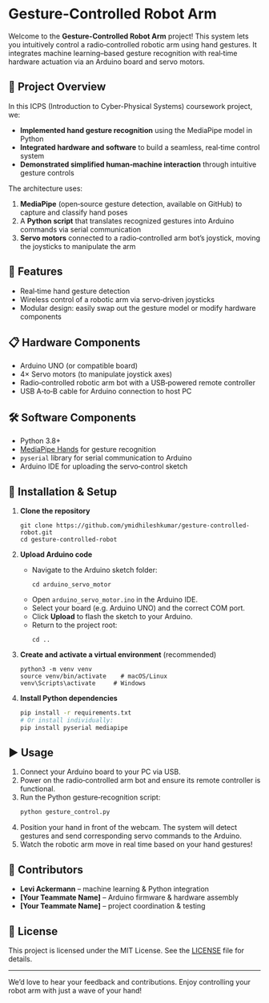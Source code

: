 # Gesture-Controlled Robot Arm

Welcome to the **Gesture-Controlled Robot Arm** project! This system lets you intuitively control a radio‑controlled robotic arm using hand gestures. It integrates machine learning–based gesture recognition with real‑time hardware actuation via an Arduino board and servo motors.

## 🌟 Project Overview

In this ICPS (Introduction to Cyber-Physical Systems) coursework project, we:

- **Implemented hand gesture recognition** using the MediaPipe model in Python
- **Integrated hardware and software** to build a seamless, real‑time control system
- **Demonstrated simplified human‑machine interaction** through intuitive gesture controls

The architecture uses:

1. **MediaPipe** (open‑source gesture detection, available on GitHub) to capture and classify hand poses
2. A **Python script** that translates recognized gestures into Arduino commands via serial communication
3. **Servo motors** connected to a radio‑controlled arm bot’s joystick, moving the joysticks to manipulate the arm

## 🚀 Features

- Real‑time hand gesture detection
- Wireless control of a robotic arm via servo‑driven joysticks
- Modular design: easily swap out the gesture model or modify hardware components

## 📋 Hardware Components

- Arduino UNO (or compatible board)
- 4× Servo motors (to manipulate joystick axes)
- Radio‑controlled robotic arm bot with a USB‑powered remote controller
- USB A‑to‑B cable for Arduino connection to host PC

## 🛠️ Software Components

- Python 3.8+
- [MediaPipe Hands](https://github.com/google/mediapipe) for gesture recognition
- `pyserial` library for serial communication to Arduino
- Arduino IDE for uploading the servo‑control sketch

## 🔧 Installation & Setup

1. **Clone the repository**

   ```
   git clone https://github.com/ymidhileshkumar/gesture-controlled-robot.git
   cd gesture-controlled-robot
   ```

2. **Upload Arduino code**

   - Navigate to the Arduino sketch folder:
     ```
     cd arduino_servo_motor
     ```
   - Open `arduino_servo_motor.ino` in the Arduino IDE.
   - Select your board (e.g. Arduino UNO) and the correct COM port.
   - Click **Upload** to flash the sketch to your Arduino.
   - Return to the project root:
     ```
     cd ..
     ```

3. **Create and activate a virtual environment** (recommended)

   ```
   python3 -m venv venv
   source venv/bin/activate    # macOS/Linux
   venv\Scripts\activate     # Windows
   ```

4. **Install Python dependencies**

   ```bash
   pip install -r requirements.txt
   # Or install individually:
   pip install pyserial mediapipe
   ```

## ▶️ Usage

1. Connect your Arduino board to your PC via USB.
2. Power on the radio‑controlled arm bot and ensure its remote controller is functional.
3. Run the Python gesture‑recognition script:
   ```bash
   python gesture_control.py
   ```
4. Position your hand in front of the webcam. The system will detect gestures and send corresponding servo commands to the Arduino.
5. Watch the robotic arm move in real time based on your hand gestures!

## 🤝 Contributors

- **Levi Ackermann** – machine learning & Python integration
- **[Your Teammate Name]** – Arduino firmware & hardware assembly
- **[Your Teammate Name]** – project coordination & testing

## 📄 License

This project is licensed under the MIT License. See the [LICENSE](LICENSE) file for details.

---

We’d love to hear your feedback and contributions. Enjoy controlling your robot arm with just a wave of your hand!

